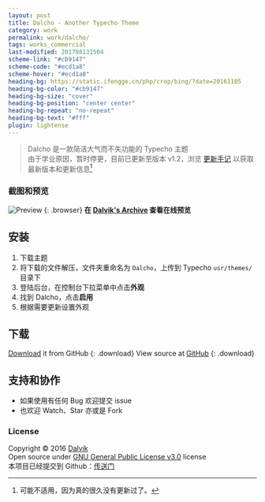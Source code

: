 ```yaml
---
layout: post
title: Dalcho - Another Typecho Theme
category: work
permalink: work/dalcho/
tags: works_commercial
last-modified: 201708131504
scheme-link: "#cb9147"
scheme-code: "#ecd1a8"
scheme-hover: "#ecd1a8"
heading-bg: https://static.ifengge.cn/php/crop/bing/?date=20161105
heading-bg-color: "#cb9147"
heading-bg-size: "cover"
heading-bg-position: "center center"
heading-bg-repeat: "no-repeat"
heading-bg-text: "#fff"
plugin: lightense
---
```


> Dalcho 是一款简洁大气而不失功能的 Typecho 主题  
> 由于学业原因，暂时停更，目前已更新至版本 v1.2，浏览 [更新手记](https://archieve.ifengge.me/archives/248.html) 以获取最新版本和更新信息[^1]

### 截图和预览
![Preview](https://img.ifengge.cn/images/dalcho.jpg)
{: .browser}
**在 [Dalvik's Archive](https://archieve.ifengge.me) 查看在线预览**

## 安装
1. 下载主题
2. 将下载的文件解压，文件夹重命名为 ```Dalcho```，上传到 Typecho ```usr/themes/``` 目录下
3. 登陆后台，在控制台下拉菜单中点击**外观**
4. 找到 Dalcho，点击**启用**
5. 根据需要更新设置外观

## 下载
[Download](https://github.com/tearfulDalvik/Dalcho/archive/master.zip) it from GitHub
{: .download}
View source at [GitHub](https://github.com/tearfulDalvik/Dalcho/)
{: .download}

## 支持和协作

- 如果使用有任何 Bug 欢迎提交 issue
- 也欢迎 Watch、Star 亦或是 Fork

### License

Copyright © 2016 [Dalvik](https://ifengge.cn/)  
Open source under [GNU General Public License v3.0](http://www.gnu.org/licenses/gpl-3.0.html) license  
本项目已经提交到 Github：[传送门](https://github.com/qq915458022/Dalcho/)

[^1]: 可能不适用，因为真的很久没有更新过了。